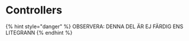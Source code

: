 # Controllers

{% hint style="danger" %}
OBSERVERA: DENNA DEL ÄR EJ FÄRDIG ENS LITEGRANN
{% endhint %}

